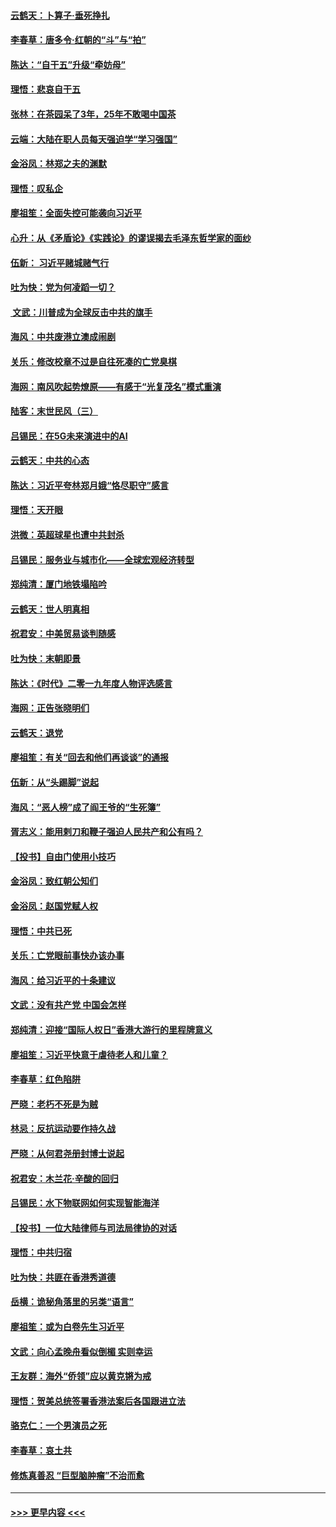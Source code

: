 #### [云鹤天：卜算子‧垂死挣扎](../pages/nsc993/n11739956.md?t=12232001) 
#### [李春草：唐多令‧红朝的“斗”与“拍”](../pages/nsc993/n11739830.md?t=12232001) 
#### [陈达：“自干五”升级“牵妨母”](../pages/nsc993/n11739724.md?t=12232001) 
#### [理悟：悲哀自干五](../pages/nsc993/n11739547.md?t=12232001) 
#### [张林：在茶园呆了3年，25年不敢喝中国茶](../pages/nsc993/n11739240.md?t=12232001) 
#### [云端：大陆在职人员每天强迫学“学习强国”](../pages/nsc993/n11738735.md?t=12232001) 
#### [金浴凤：林郑之夫的渊默](../pages/nsc993/n11737735.md?t=12232001) 
#### [理悟：叹私企](../pages/nsc993/n11737715.md?t=12232001) 
#### [廖祖笙：全面失控可能袭向习近平](../pages/nsc993/n11737704.md?t=12232001) 
#### [心升：从《矛盾论》《实践论》的谬误揭去毛泽东哲学家的面纱](../pages/nsc993/n11736962.md?t=12232001) 
#### [伍新： 习近平赌城赌气行](../pages/nsc993/n11736929.md?t=12232001) 
#### [吐为快：党为何凌蹈一切？](../pages/nsc993/n11736915.md?t=12232001) 
#### [ 文武：川普成为全球反击中共的旗手](../pages/nsc993/n11736882.md?t=12232001) 
#### [海风：中共废港立澳成闹剧](../pages/nsc993/n11735857.md?t=12232001) 
#### [关乐：修改校章不过是自往死凑的亡党臭棋](../pages/nsc993/n11735097.md?t=12232001) 
#### [海网：南风吹起势燎原——有感于“光复茂名”模式重演](../pages/nsc993/n11732308.md?t=12232001) 
#### [陆客：末世民风（三）](../pages/nsc993/n11732211.md?t=12232001) 
#### [吕锡民：在5G未来演进中的AI](../pages/nsc993/n11730010.md?t=12232001) 
#### [云鹤天：中共的心态](../pages/nsc993/n11729906.md?t=12232001) 
#### [陈达：习近平夸林郑月娥“恪尽职守”感言](../pages/nsc993/n11729881.md?t=12232001) 
#### [理悟：天开眼](../pages/nsc993/n11729699.md?t=12232001) 
#### [洪微：英超球星也遭中共封杀](../pages/nsc993/n11727243.md?t=12232001) 
#### [吕锡民：服务业与城市化——全球宏观经济转型](../pages/nsc993/n11725845.md?t=12232001) 
#### [郑纯清：厦门地铁塌陷吟](../pages/nsc993/n11725813.md?t=12232001) 
#### [云鹤天：世人明真相](../pages/nsc993/n11725621.md?t=12232001) 
#### [祝君安：中美贸易谈判随感](../pages/nsc993/n11725609.md?t=12232001) 
#### [吐为快：末朝即景](../pages/nsc993/n11723365.md?t=12232001) 
#### [陈达：《时代》二零一九年度人物评选感言](../pages/nsc993/n11723337.md?t=12232001) 
#### [海网：正告张晓明们](../pages/nsc993/n11723228.md?t=12232001) 
#### [云鹤天：退党](../pages/nsc993/n11723056.md?t=12232001) 
#### [廖祖笙：有关“回去和他们再谈谈”的通报](../pages/nsc993/n11722442.md?t=12232001) 
#### [伍新：从“头踢脚”说起](../pages/nsc993/n11722429.md?t=12232001) 
#### [海风：“恶人榜”成了阎王爷的“生死簿”](../pages/nsc993/n11722272.md?t=12232001) 
#### [胥志义：能用剌刀和鞭子强迫人民共产和公有吗？](../pages/nsc993/n11720569.md?t=12232001) 
#### [【投书】自由门使用小技巧](../pages/nsc993/n11720180.md?t=12232001) 
#### [金浴凤：致红朝公知们](../pages/nsc993/n11720563.md?t=12232001) 
#### [金浴凤：赵国党赋人权](../pages/nsc993/n11720533.md?t=12232001) 
#### [理悟：中共已死](../pages/nsc993/n11720233.md?t=12232001) 
#### [关乐：亡党眼前事快办该办事](../pages/nsc993/n11719160.md?t=12232001) 
#### [海风：给习近平的十条建议](../pages/nsc993/n11717616.md?t=12232001) 
#### [文武：没有共产党 中国会怎样](../pages/nsc993/n11717584.md?t=12232001) 
#### [郑纯清：迎接“国际人权日”香港大游行的里程牌意义](../pages/nsc993/n11717417.md?t=12232001) 
#### [廖祖笙：习近平快意于虐待老人和儿童？](../pages/nsc993/n11715313.md?t=12232001) 
#### [李春草：红色陷阱](../pages/nsc993/n11715029.md?t=12232001) 
#### [严晓：老朽不死是为贼](../pages/nsc993/n11712910.md?t=12232001) 
#### [林忌：反抗运动要作持久战](../pages/nsc993/n11712623.md?t=12232001) 
#### [严晓：从何君尧册封博士说起](../pages/nsc993/n11712465.md?t=12232001) 
#### [祝君安：木兰花·辛酸的回归](../pages/nsc993/n11712381.md?t=12232001) 
#### [吕锡民：水下物联网如何实现智能海洋](../pages/nsc993/n11711158.md?t=12232001) 
#### [【投书】一位大陆律师与司法局律协的对话](../pages/nsc993/n11709675.md?t=12232001) 
#### [理悟：中共归宿](../pages/nsc993/n11710059.md?t=12232001) 
#### [吐为快：共匪在香港秀道德](../pages/nsc993/n11709979.md?t=12232001) 
#### [岳横：诡秘角落里的另类“语言”](../pages/nsc993/n11709792.md?t=12232001) 
#### [廖祖笙：或为白卷先生习近平](../pages/nsc993/n11708330.md?t=12232001) 
#### [文武：向心孟晚舟看似倒楣 实则幸运](../pages/nsc993/n11708236.md?t=12232001) 
#### [王友群：海外“侨领”应以黄克锵为戒](../pages/nsc993/n11706176.md?t=12232001) 
#### [理悟：贺美总统签署香港法案后各国跟进立法](../pages/nsc993/n11706853.md?t=12232001) 
#### [骆克仁：一个男演员之死](../pages/nsc993/n11706677.md?t=12232001) 
#### [李春草：哀土共](../pages/nsc993/n11706255.md?t=12232001) 
#### [修炼真善忍 “巨型脑肿瘤”不治而愈](../pages/nsc993/n11705340.md?t=12232001) 

----
#### [ >>> 更早内容 <<< ](../indexes/nsc993-earlier.md)
